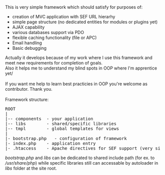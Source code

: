This is very simple framework which should satisfy for purposes of:
<ul>
<li>creation of MVC application with SEF URL hierarhy</li>
<li>simple page structure (no dedicated entities for modules or plugins yet)</li>
<li>AJAX capability</li>
<li>various databases support via PDO</li>
<li>flexible caching functionality (file or APC)</li>
<li>Email handling</li>
<li>Basic debugging</li>
</ul>
Actually it develops because of my work where I use this framework and meet new requirements for completion of goals.<br>
Also it helps me to understand my blind spots in OOP where I'm apprentice yet/ <br><br>
If you want me help to learn best practicies in OOP you're welcome as contributor. Thank you.<br>
<br>
Framework structure:<br>
<pre>
ROOT
|
|-- components  - your application 
|-- libs        - shared/specific libraries
|-- tmpl        - global templates for views
|
|- bootstrap.php   - configuration of framework
|- index.php    - application entry
|- .htaccess    - Apache directives for SEF support (very simple and easily can be rewritten for nginx)
</pre>

<i>bootstrap.php</i> and <i>libs</i> can be dedicated to shared include path (for ex. to <i>/usr/share/php</i>)
while specific libraries still can accessable by autoloader in <i>libs</i> folder at the site root.
